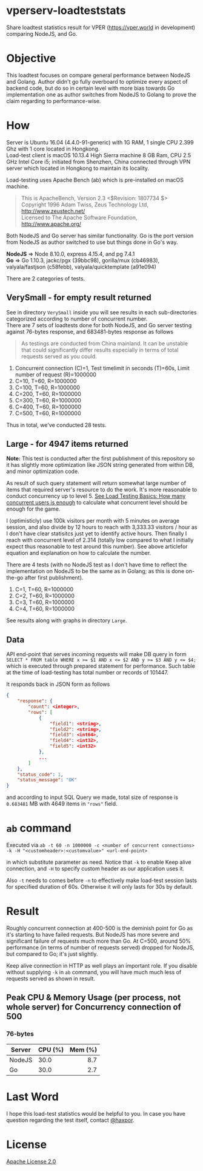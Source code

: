 # vperserv-loadteststats

Share loadtest statistics result for VPER (https://vper.world in development) comparing NodeJS, and Go.

# Objective

This loadtest focuses on compare general performance between NodeJS and Golang. Author didn't go fully overboard to optimize every aspect of backend code, but do so in certain level with more bias towards Go implementation one as author switches from NodeJS to Golang to prove the claim regarding to performance-wise.

# How

Server is Ubuntu 16.04 (4.4.0-91-generic) with 1G RAM, 1 single CPU 2.399 Ghz with 1 core located in Hongkong.  
Load-test client is macOS 10.13.4 High Sierra machine 8 GB Ram, CPU 2.5 GHz Intel Core i5; initiated from Shenzhen, China connected through VPN server which located in Hongkong to maintain its locality.

Load-testing uses Apache Bench (ab) which is pre-installed on macOS machine.

> This is ApacheBench, Version 2.3 <$Revision: 1807734 $>  
> Copyright 1996 Adam Twiss, Zeus Technology Ltd, http://www.zeustech.net/  
> Licensed to The Apache Software Foundation, http://www.apache.org/

Both NodeJS and Go server has similar functionality. Go is the port version from NodeJS as author switched to use but things done in Go's way.

**NodeJS** => Node 8.10.0,  express 4.15.4, and pg 7.4.1  
**Go** => Go 1.10.3, jackc/pgx (39bbc98), gorilla/mux (cb46983), valyala/fastjson (c58febb), valyala/quicktemplate (a91e094) 

There are 2 categories of tests.

## VerySmall - for empty result returned

See in directory `VerySmall` inside you will see results in each sub-directories categorized according to number of concurrent number.  
There are 7 sets of loadtests done for both NodeJS, and Go server testing against 76-bytes response, and 683481-bytes response as follows

> As testings are conducted from China mainland. It can be unstable that could significantly differ results especially in terms of total requests served as you could.

1. Concurrent connection (C)=1, Test timelimit in seconds (T)=60s, Limit number of request (R)=1000000
2. C=10, T=60, R=1000000
3. C=100, T=60, R=1000000
4. C=200, T=60, R=1000000
5. C=300, T=60, R=1000000
6. C=400, T=60, R=1000000
7. C=500, T=60, R=1000000

Thus in total, we've conducted 28 tests.

## Large - for 4947 items returned

**Note:** This test is conducted after the first publishment of this repository so it has slightly more optimization like JSON string generated from within DB, and minor optimization code.

As result of such query statement will return somewhat large number of items that required server's resource to do the work. It's more reasonable to conduct concurrency up to level 5. [See Load Testing Basics: How many concurrent users is enough](https://www.webperformance.com/load-testing-tools/blog/2011/02/load-testing-basics-how-many-concurrent-users-is-enough/) to calculate what concurrent level should be enough for the game.

I (optimisticly) use 100k visitors per month with 5 minutes on average session, and also divide by 12 hours to reach with 3,333.33 visitors / hour as I don't have clear statisitcs just yet to identify active hours. Then finally I reach with concurrent level of 2.314 (totally low compared to what I initially expect thus reasonable to test around this number). See above articlefor equation and explanation on how to calculate the number.

There are 4 tests (with no NodeJS test as I don't have time to reflect the implementation on NodeJS to be the same as in Golang; as this is done on-the-go after first publishment).

1. C=1, T=60, R=1000000
2. C=2, T=60, R=1000000
3. C=3, T=60, R=1000000
4. C=4, T=60, R=1000000

See results along with graphs in directory `Large`.

## Data

API end-point that serves incoming requests will make DB query in form `SELECT * FROM table WHERE x >= $1 AND x <= $2 AND y >= $3 AND y <= $4;` which is executed through prepared statement for performance. Such table at the time of load-testing has total number or records of 101447.

It responds back in JSON form as follows

```json
{
    "response": {
        "count": <integer>,
        "rows": [
            {
                "field1": <string>,
                "field2": <string>,
                "field3": <int64>,
                "field4": <int32>,
                "field5": <int32>
            },
            ...
        ]
    },
    "status_code": 1,
    "status_message": "OK"
}
```

and according to input SQL Query we made, total size of response is `0.683481` MB with 4649 items in `"rows"` field.

# `ab` command

Executed via `ab -t 60 -n 1000000 -c <number of concurrent connections> -k -H "<customheader>:<customvalue>" <url-end-point>`

in which substitute parameter as need. Notice that `-k` to enable Keep alive connection, and `-H` to specify custom header as our application uses it.

Also `-t` needs to comes before `-n` to effectively make load-test session lasts for specified duration of 60s. Otherwise it will only lasts for 30s by default.

# Result

Roughly concurrent connection at 400-500 is the deminish point for Go as it's starting to have failed requests. But NodeJS has more severe and significant failure of requests much more than Go. At C=500, around 50% performance (in terms of number of requests served) dropped for NodeJS, but compared to Go; it's just slightly.

Keep alive connection in HTTP as well plays an important role. If you disable without supplying `-k` in `ab` command, you will have much much less of requests served as shown in result.

## Peak CPU & Memory Usage (per process, not whole server) for Concurrency connection of 500

### 76-bytes

| Server | CPU (%) | Mem (%) |
| --- | --- | ---: |
| NodeJS | 30.0 | 8.7 |
| Go | 30.0 | 2.7 |

# Last Word

I hope this load-test statistics would be helpful to you. In case you have question regarding the test itself, contact [@haxpor](https://github.com/haxpor).

# License

[Apache License 2.0](https://github.com/abzico/vperserv-loadteststats/blob/master/LICENSE)
